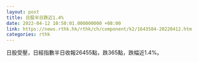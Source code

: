 ```yaml
---
layout: post
title: 日股半日跌近1.4%
date: 2022-04-12 10:50:01.000000000 +08:00
link: https://news.rthk.hk/rthk/ch/component/k2/1643584-20220412.htm
categories: rthk
---
```


日股受壓，日經指數半日收報26455點，跌365點，跌幅近1.4%。
